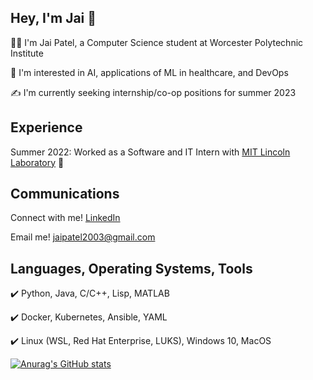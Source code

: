 ## Hey, I'm Jai 👋
:man_technologist: I'm Jai Patel, a Computer Science student at Worcester Polytechnic Institute 

:crystal_ball: I'm interested in AI, applications of ML in healthcare, and DevOps 

:writing_hand: I'm currently seeking internship/co-op positions for summer 2023 

## Experience
Summer 2022: Worked as a Software and IT Intern with [MIT Lincoln Laboratory](https://www.ll.mit.edu/) :rocket: 

## Communications
Connect with me! [LinkedIn](https://www.linkedin.com/in/jai-c-patel-063a6a211/)

Email me! jaipatel2003@gmail.com

## Languages, Operating Systems, Tools
:heavy_check_mark: Python, Java, C/C++, Lisp, MATLAB

:heavy_check_mark: Docker, Kubernetes, Ansible, YAML

:heavy_check_mark: Linux (WSL, Red Hat Enterprise, LUKS), Windows 10, MacOS




[![Anurag's GitHub stats](https://github-readme-stats.vercel.app/api?username=jaipatel2003)](https://github.com/anuraghazra/github-readme-stats)
